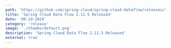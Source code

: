 ```yaml
---
path: 'https://github.com/spring-cloud/spring-cloud-dataflow/releases/tag/v2.11.5'
title: 'Spring Cloud Data Flow 2.11.5 Released'
date: '09-19-2024'
category: 'release'
image: './thumbs/default.png'
description: 'Spring Cloud Data Flow 2.11.5 Released'
external: true
---
```

